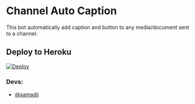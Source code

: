 # Channel Auto Caption 

This bot automatically add caption and button to any media/document sent to a channel.

## Deploy to Heroku

[![Deploy](https://www.herokucdn.com/deploy/button.svg)](https://heroku.com/deploy)


### Devs: 
- [@samadii](https://github.com/samadii)
